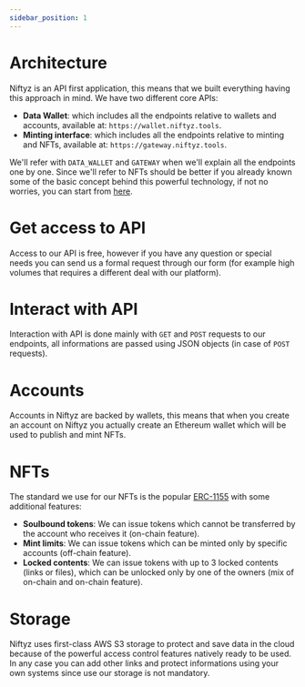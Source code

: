 ```yaml
---
sidebar_position: 1
---
```


# Architecture

Niftyz is an API first application, this means that we built everything having this approach in mind. We have two different core APIs:

- **Data Wallet**: which includes all the endpoints relative to wallets and accounts, available at: `https://wallet.niftyz.tools`.
- **Minting interface**: which includes all the endpoints relative to minting and NFTs, available at: `https://gateway.niftyz.tools`.

We'll refer with `DATA_WALLET` and `GATEWAY` when we'll explain all the endpoints one by one. 
Since we'll refer to NFTs should be better if you already known some of the basic concept behind this powerful technology, if not no worries, you can start from [here](./).

# Get access to API

Access to our API is free, however if you have any question or special needs you can send us a formal request through our form (for example high volumes that requires a different deal with our platform).

# Interact with API

Interaction with API is done mainly with `GET` and `POST` requests to our endpoints, all informations are passed using JSON objects (in case of `POST` requests).

# Accounts

Accounts in Niftyz are backed by wallets, this means that when you create an account on Niftyz you actually create an Ethereum wallet which will be used to publish and mint NFTs.

# NFTs

The standard we use for our NFTs is the popular [ERC-1155](https://ethereum.org/en/developers/docs/standards/tokens/erc-1155/) with some additional features:

- **Soulbound tokens**: We can issue tokens which cannot be transferred by the account who receives it (on-chain feature).
- **Mint limits**: We can issue tokens which can be minted only by specific accounts (off-chain feature).
- **Locked contents**: We can issue tokens with up to 3 locked contents (links or files), which can be unlocked only by one of the owners (mix of on-chain and on-chain feature).

# Storage

Niftyz uses first-class AWS S3 storage to protect and save data in the cloud because of the powerful access control features natively ready to be used. 
In any case you can add other links and protect informations using your own systems since use our storage is not mandatory.